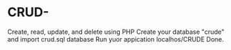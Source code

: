 # CRUD-
 Create, read, update, and delete using PHP
Create your database "crude" and import crud.sql database
Run yuor   appication localhos/CRUDE
Done.
